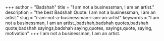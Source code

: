 +++
author = "Badshah"
title = "I am not a businessman, I am an artist."
description = "the best Badshah Quote: I am not a businessman, I am an artist."
slug = "i-am-not-a-businessman-i-am-an-artist"
keywords = "I am not a businessman, I am an artist.,badshah,badshah quotes,badshah quote,badshah sayings,badshah saying,quotes, sayings,quote, saying, motivation"
+++
I am not a businessman, I am an artist.
